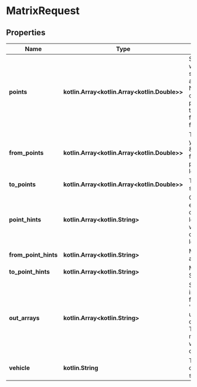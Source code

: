 
# MatrixRequest

## Properties
Name | Type | Description | Notes
------------ | ------------- | ------------- | -------------
**points** | **kotlin.Array&lt;kotlin.Array&lt;kotlin.Double&gt;&gt;** | Specifiy multiple points for which the weight-, route-, time- or distance-matrix should be calculated. In this case the starts are identical to the destinations. If there are N points, then NxN entries will be calculated. The order of the point parameter is important. Specify at least three points. Cannot be used together with from_point or to_point. Is a string with the format longitude,latitude. |  [optional]
**from_points** | **kotlin.Array&lt;kotlin.Array&lt;kotlin.Double&gt;&gt;** | The starting points for the routes. E.g. if you want to calculate the three routes A-&amp;gt;1, A-&amp;gt;2, A-&amp;gt;3 then you have one from_point parameter and three to_point parameters. Is a string with the format longitude,latitude. |  [optional]
**to_points** | **kotlin.Array&lt;kotlin.Array&lt;kotlin.Double&gt;&gt;** | The destination points for the routes. Is a string with the format longitude,latitude. |  [optional]
**point_hints** | **kotlin.Array&lt;kotlin.String&gt;** | Optional parameter. Specifies a hint for each point in the &#x60;points&#x60; array to prefer a certain street for the closest location lookup. E.g. if there is an address or house with two or more neighboring streets you can control for which street the closest location is looked up. |  [optional]
**from_point_hints** | **kotlin.Array&lt;kotlin.String&gt;** | More information for the &#x60;from_points&#x60; array. See &#x60;point_hints&#x60; |  [optional]
**to_point_hints** | **kotlin.Array&lt;kotlin.String&gt;** | More information for the &#x60;to_points&#x60; array. See &#x60;point_hints&#x60; |  [optional]
**out_arrays** | **kotlin.Array&lt;kotlin.String&gt;** | Specifies which arrays should be included in the response. Specify one or more of the following options &#39;weights&#39;, &#39;times&#39;, &#39;distances&#39;. To specify more than one array use e.g. out_array&#x3D;times&amp;amp;out_array&#x3D;distances. The units of the entries of distances are meters, of times are seconds and of weights is arbitrary and it can differ for different vehicles or versions of this API. |  [optional]
**vehicle** | **kotlin.String** | The vehicle for which the route should be calculated. Other vehicles are foot, small_truck etc, see here for the details. |  [optional]



